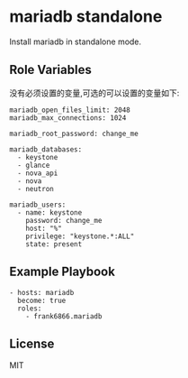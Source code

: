mariadb standalone
=====================

Install mariadb in standalone mode.


Role Variables
--------------
没有必须设置的变量,可选的可以设置的变量如下:

```
mariadb_open_files_limit: 2048
mariadb_max_connections: 1024

mariadb_root_password: change_me

mariadb_databases:
  - keystone
  - glance
  - nova_api
  - nova
  - neutron

mariadb_users:
  - name: keystone
    password: change_me
    host: "%"
    privilege: "keystone.*:ALL"
    state: present
```


Example Playbook
----------------

```
- hosts: mariadb
  become: true
  roles:
    - frank6866.mariadb
```

License
-------

MIT

